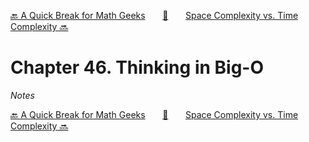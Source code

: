 [🔙 A Quick Break for Math Geeks][previous-chapter]&nbsp;&nbsp;&nbsp;&nbsp;&nbsp;&nbsp;&nbsp;[🏡][readme]&nbsp;&nbsp;&nbsp;&nbsp;&nbsp;&nbsp;&nbsp;[Space Complexity vs. Time Complexity 🔜][upcoming-chapter]

# Chapter 46. Thinking in Big-O

_Notes_

[🔙 A Quick Break for Math Geeks][previous-chapter]&nbsp;&nbsp;&nbsp;&nbsp;&nbsp;&nbsp;&nbsp;[🏡][readme]&nbsp;&nbsp;&nbsp;&nbsp;&nbsp;&nbsp;&nbsp;[Space Complexity vs. Time Complexity 🔜][upcoming-chapter]

[readme]: README.md
[previous-chapter]: ch045-a-quick-break-for-math-geeks.md
[upcoming-chapter]: ch047-space-complexity-vs.-time-complexity.md